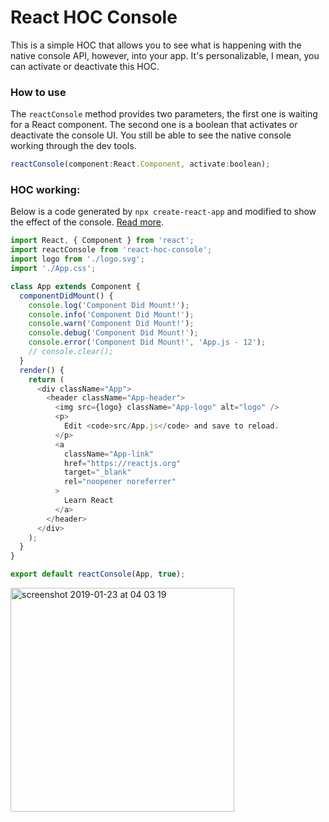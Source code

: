 # React HOC Console

This is a simple HOC that allows you to see what is happening with the native console API, however, into your app. It's personalizable, I mean, you can activate or deactivate this HOC.

### How to use

The `reactConsole` method provides two parameters, the first one is waiting for a React component. The second one is a boolean that activates or deactivate the console UI. You still be able to see the native console working through the dev tools.

```javascript
reactConsole(component:React.Component, activate:boolean);
```

### HOC working:

Below is a code generated by `npx create-react-app` and modified to show the effect of the console.
[Read more](https://reactjs.org/docs/create-a-new-react-app.html#create-react-app).

```javascript
import React, { Component } from 'react';
import reactConsole from 'react-hoc-console';
import logo from './logo.svg';
import './App.css';

class App extends Component {
  componentDidMount() {
    console.log('Component Did Mount!');
    console.info('Component Did Mount!');
    console.warn('Component Did Mount!');
    console.debug('Component Did Mount!');
    console.error('Component Did Mount!', 'App.js - 12');
    // console.clear();
  }
  render() {
    return (
      <div className="App">
        <header className="App-header">
          <img src={logo} className="App-logo" alt="logo" />
          <p>
            Edit <code>src/App.js</code> and save to reload.
          </p>
          <a
            className="App-link"
            href="https://reactjs.org"
            target="_blank"
            rel="noopener noreferrer"
          >
            Learn React
          </a>
        </header>
      </div>
    );
  }
}

export default reactConsole(App, true);
```

<img width="358" alt="screenshot 2019-01-23 at 04 03 19" src="https://user-images.githubusercontent.com/3761994/51586890-07849c80-1ec6-11e9-95e4-33f6bc77d929.png">
